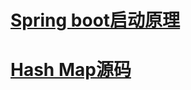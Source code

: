 # [Spring boot启动原理](https://www.cnblogs.com/shamo89/p/8184960.html)
# [Hash Map源码](https://www.cnblogs.com/leesf456/p/5242233.html)
